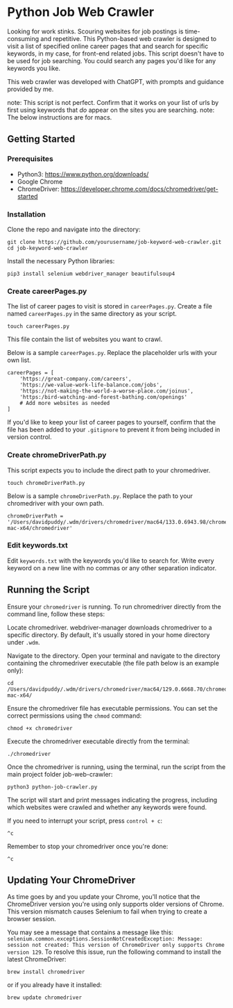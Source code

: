 # Python Job Web Crawler

Looking for work stinks. Scouring websites for job postings is time-consuming and repetitive. This Python-based web crawler is designed to visit a list of specified online career pages that and search for specific keywords, in my case, for front-end related jobs. This script doesn't have to be used for job searching. You could search any pages you'd like for any keywords you like.

This web crawler was developed with ChatGPT, with prompts and guidance provided by me.

note: This script is not perfect. Confirm that it works on your list of urls by first using keywords that _do_ appear on the sites you are searching.
note: The below instructions are for macs.

## Getting Started

### Prerequisites
- Python3: https://www.python.org/downloads/
- Google Chrome
- ChromeDriver: https://developer.chrome.com/docs/chromedriver/get-started

### Installation
Clone the repo and navigate into the directory:

```
git clone https://github.com/yourusername/job-keyword-web-crawler.git
cd job-keyword-web-crawler
```

Install the necessary Python libraries:
```
pip3 install selenium webdriver_manager beautifulsoup4
```

### Create careerPages.py
The list of career pages to visit is stored in `careerPages.py`.
Create a file named `careerPages.py` in the same directory as your script. 

```
touch careerPages.py
```

This file contain the list of websites you want to crawl. 

Below is a sample `careerPages.py`. Replace the placeholder urls with your own list.

```
careerPages = [
    'https://great-company.com/careers',
    'https://we-value-work-life-balance.com/jobs',
    'https://not-making-the-world-a-worse-place.com/joinus',
    'https:/bird-watching-and-forest-bathing.com/openings'
    # Add more websites as needed
]
```

If you'd like to keep your list of career pages to yourself, confirm that the file has been added to your `.gitignore` to prevent it from being included in version control.

### Create chromeDriverPath.py

This script expects you to include the direct path to your chromedriver.
```
touch chromeDriverPath.py
```

Below is a sample `chromeDriverPath.py`. Replace the path to your chromedriver with your own path.
```
chromeDriverPath = '/Users/davidpuddy/.wdm/drivers/chromedriver/mac64/133.0.6943.98/chromedriver-mac-x64/chromedriver'
```

### Edit keywords.txt
Edit `keywords.txt` with the keywords you'd like to search for. Write every keyword on a new line with no commas or any other separation indicator.

## Running the Script

Ensure your `chromedriver` is running.
To run chromedriver directly from the command line, follow these steps:

Locate chromedriver.
webdriver-manager downloads chromedriver to a specific directory. By default, it's usually stored in your home directory under `.wdm`.

Navigate to the directory.
Open your terminal and navigate to the directory containing the chromedriver executable (the file path below is an example only):
```
cd /Users/davidpuddy/.wdm/drivers/chromedriver/mac64/129.0.6668.70/chromedriver-mac-x64/
```

Ensure the chromedriver file has executable permissions. You can set the correct permissions using the `chmod` command:
```
chmod +x chromedriver
```

Execute the chromedriver executable directly from the terminal:
```
./chromedriver
```

Once the chromedriver is running, using the terminal, run the script from the main project folder job-web-crawler:

```
python3 python-job-crawler.py
```
The script will start and print messages indicating the progress, including which websites were crawled and whether any keywords were found.

If you need to interrupt your script, press `control + c`:
```
^c
```

Remember to stop your chromedriver once you're done:
```
^c
```

## Updating Your ChromeDriver

As time goes by and you update your Chrome, you'll notice that the ChromeDriver version you're using only supports older versions of Chrome. This version mismatch causes Selenium to fail when trying to create a browser session. 

You may see a message that contains a message like this: `selenium.common.exceptions.SessionNotCreatedException: Message: session not created: This version of ChromeDriver only supports Chrome version 129`.
To resolve this issue, run the following command to install the latest ChromeDriver:

```
brew install chromedriver
```

or if you already have it installed:

```
brew update chromedriver
```
